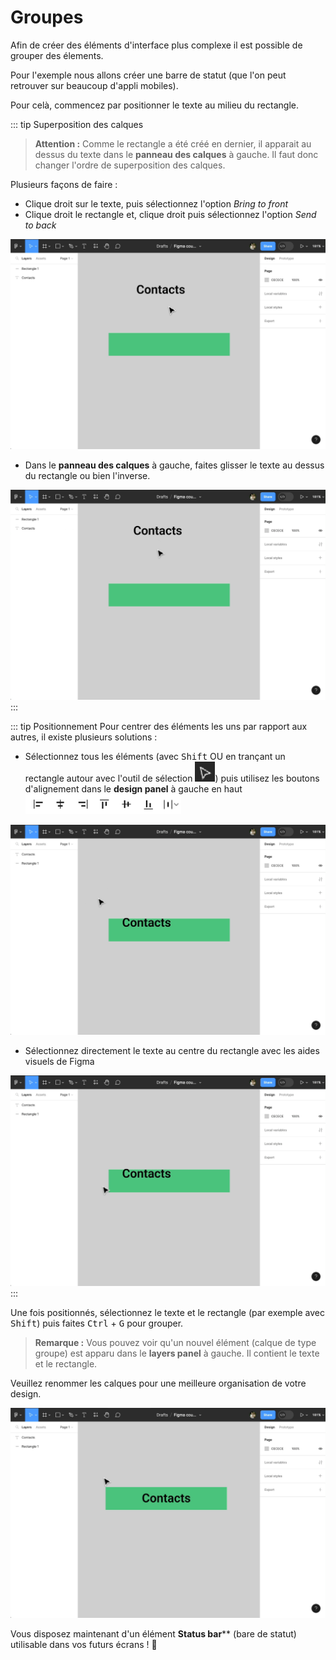 # Groupes

Afin de créer des éléments d'interface plus complexe il est possible de grouper des élements. 

Pour l'exemple nous allons créer une barre de statut (que l'on peut retrouver sur beaucoup d'appli mobiles).

Pour celà, commencez par positionner le texte au milieu du rectangle.

::: tip Superposition des calques
> **Attention :** Comme le rectangle a été créé en dernier, il apparait au dessus du texte dans le **panneau des calques** à gauche. Il faut donc changer l'ordre de superposition des calques.

Plusieurs façons de faire :
- Clique droit sur le texte, puis sélectionnez l'option _Bring to front_
- Clique droit le rectangle et, clique droit puis sélectionnez l'option _Send to back_

<img alt="send to back" src="../../../assets/img/figma/theory/ui-components/send-to-back.gif">

- Dans le **panneau des calques** à gauche, faites glisser le texte au dessus du rectangle ou bien l'inverse.

<img alt="drag to front" src="../../../assets/img/figma/theory/ui-components/drag-to-front.gif">
:::

::: tip Positionnement
Pour centrer des éléments les uns par rapport aux autres, il existe plusieurs solutions :
- Sélectionnez tous les éléments (avec <kbd>Shift</kbd> OU en trançant un rectangle autour avec l'outil de sélection <img height="32px" alt="select tool icon" src="../../../assets/img/figma/theory/ui-components/select-tool-icon.png">) puis utilisez les boutons d'alignement dans le **design panel** à gauche en haut <img height="32px" alt="alignment buttons" src="../../../assets/img/figma/theory/ui-components/alignment-buttons.png">

<img alt="elements alignment" src="../../../assets/img/figma/theory/ui-components/elements-alignment.gif">

- Sélectionnez directement le texte au centre du rectangle avec les aides visuels de Figma

<img alt="elements positioning" src="../../../assets/img/figma/theory/ui-components/elements-positioning.gif">
:::

Une fois positionnés, sélectionnez le texte et le rectangle (par exemple avec <kbd>Shift</kbd>) puis faites <kbd>Ctrl</kbd> + <kbd>G</kbd> pour grouper.

> **Remarque :** Vous pouvez voir qu'un nouvel élément (calque de type groupe) est apparu dans le **layers panel** à gauche. Il contient le texte et le rectangle.

Veuillez renommer les calques pour une meilleure organisation de votre design.

<img alt="elements group" src="../../../assets/img/figma/theory/ui-components/elements-group.gif">

Vous disposez maintenant d'un élément **Status bar**** (bare de statut) utilisable dans vos futurs écrans ! 👏